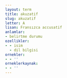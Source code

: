 ```yaml
---
layout: term
title: akuzatif
slug: akuzatif
letter: A
lisan: Fransızca accusatif
anlamlar:
- belirtme durumu
ozellikler:
- - isim
  - dil bilgisi
ornekler:
- - ''
orneklerkaynak:
- - ''
---
```

